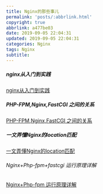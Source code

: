 ```yaml
---
title: Nginx的那些事儿
permalink: 'posts/:abbrlink.html'
copyright: true
abbrlink: a477be03
date: 2019-09-05 22:04:31
updated: 2019-09-05 22:04:31
categories: Nginx
tags: Nginx
subtitle:
---
```

<meta name="referrer" content="never">

##### nginx从入门到实践

[nginx从入门到实践](https://juejin.im/post/5a2600bdf265da432b4aaaba)

##### PHP-FPM,Nginx,FastCGI 之间的关系
[PHP-FPM,Nginx,FastCGI 之间的关系](https://juejin.im/post/5a04210b518825296421237c)

##### 一文弄懂Nginx的location匹配
[一文弄懂Nginx的location匹配](https://juejin.im/post/5cbe89b6f265da0373718707)


###### Nginx+Php-fpm+fastcgi 运行原理详解
[Nginx+Php-fpm 运行原理详解](https://juejin.im/post/58db7d742f301e007e9a00a7)
